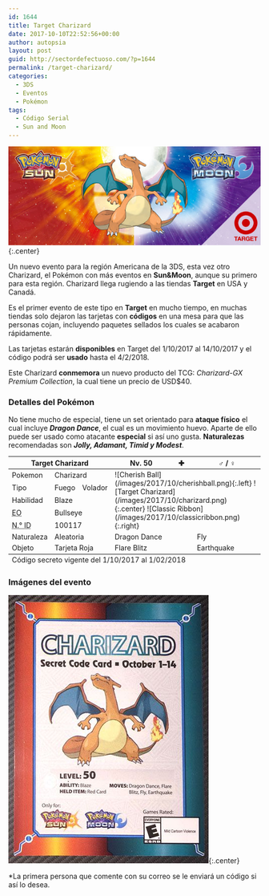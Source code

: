 ```yaml
---
id: 1644
title: Target Charizard
date: 2017-10-10T22:52:56+00:00
author: autopsia
layout: post
guid: http://sectordefectuoso.com/?p=1644
permalink: /target-charizard/
categories:
  - 3DS
  - Eventos
  - Pokémon
tags:
  - Código Serial
  - Sun and Moon
---
```

![Charizard Target Event](/images/2017/10/charizardtarget.jpg){:.center}

Un nuevo evento para la región Americana de la 3DS, esta vez otro Charizard, el Pokémon con más eventos en **Sun&Moon**, aunque su primero para esta región. Charizard llega rugiendo a las tiendas **Target** en USA y Canadá.


Es el primer evento de este tipo en **Target** en mucho tiempo, en muchas tiendas solo dejaron las tarjetas con **códigos** en una mesa para que las personas cojan, incluyendo paquetes sellados los cuales se acabaron rápidamente.


Las tarjetas estarán **disponibles** en Target del 1/10/2017 al 14/10/2017 y el código podrá ser **usado** hasta el 4/2/2018.


Este Charizard **conmemora** un nuevo producto del TCG: _Charizard-GX Premium Collection_, la cual tiene un precio de USD$40.

<!--more-->

### Detalles del Pokémon

No tiene mucho de especial, tiene un set orientado para **ataque físico** el cual incluye **_Dragon Dance_**, el cual es un movimiento huevo. Aparte de ello puede ser usado como atacante **especial** si así uno gusta. **Naturalezas** recomendadas son _**Jolly, Adamant, Timid y Modest**_.

<table>
<thead>
<tr>
<th colspan="3">Target Charizard</th>
<th> Nv. 50</th>
<th><b>✚</b></th>
<th>♂ / ♀</th>
</tr>
</thead>
<tbody>
<tr>
<td>Pokemon</td>
<td colspan="2">Charizard</td>
<td colspan="3" rowspan="5" markdown="1">
![Cherish Ball](/images/2017/10/cherishball.png){:.left}
![Target Charizard](/images/2017/10/charizard.png){:.center}
![Classic Ribbon](/images/2017/10/classicribbon.png){:.right}
</td>
</tr>
<tr>
<td>Tipo</td>
<td>Fuego</td>
<td>Volador</td>
</tr>
<tr>
<td>Habilidad</td>
<td colspan="2">Blaze</td>
</tr>
<tr>
<td><abbr title="Entrenador Original">EO</abbr></td>
<td colspan="2">Bullseye</td>
</tr>
<tr>
<td><abbr title="Número de Identificación del Entrenador Original">N.° ID</abbr></td>
<td colspan="2">100117</td>
</tr>
<tr>
<td>Naturaleza</td>
<td colspan="2">Aleatoria</td>
<td colspan="2">Dragon Dance</td>
<td>Fly</td>
</tr>
<tr>
<td class="enuncia">Objeto</td>
<td class="describe" colspan="2">Tarjeta Roja</td>
<td colspan="2">Flare Blitz</td>
<td>Earthquake</td>
</tr>
</tbody>
<tfoot>
<tr>
<td colspan="6">Código secreto vigente del 1/10/2017 al 1/02/2018</td>
</tr>
</tfoot>
</table>


### Imágenes del evento

![Target Charizard](/images/2017/10/charizardcode.jpg){:.center}

*La primera persona que comente con su correo se le enviará un código si así lo desea.

